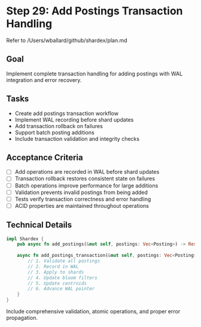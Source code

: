# Step 29: Add Postings Transaction Handling

Refer to /Users/wballard/github/shardex/plan.md

## Goal
Implement complete transaction handling for adding postings with WAL integration and error recovery.

## Tasks
- Create add postings transaction workflow
- Implement WAL recording before shard updates
- Add transaction rollback on failures
- Support batch posting additions
- Include transaction validation and integrity checks

## Acceptance Criteria
- [ ] Add operations are recorded in WAL before shard updates
- [ ] Transaction rollback restores consistent state on failures
- [ ] Batch operations improve performance for large additions
- [ ] Validation prevents invalid postings from being added
- [ ] Tests verify transaction correctness and error handling
- [ ] ACID properties are maintained throughout operations

## Technical Details
```rust
impl Shardex {
    pub async fn add_postings(&mut self, postings: Vec<Posting>) -> Result<(), ShardexError>;
    
    async fn add_postings_transaction(&mut self, postings: Vec<Posting>) -> Result<(), ShardexError> {
        // 1. Validate all postings
        // 2. Record in WAL
        // 3. Apply to shards
        // 4. Update bloom filters
        // 5. Update centroids
        // 6. Advance WAL pointer
    }
}
```

Include comprehensive validation, atomic operations, and proper error propagation.
